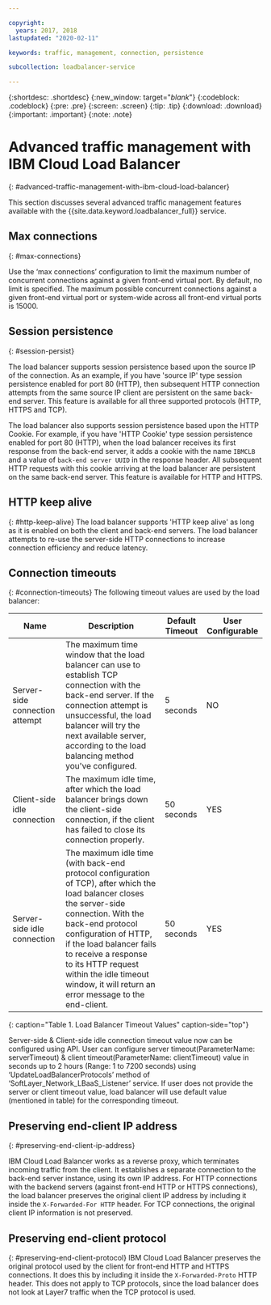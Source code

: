 ```yaml
---

copyright:
  years: 2017, 2018
lastupdated: "2020-02-11"

keywords: traffic, management, connection, persistence

subcollection: loadbalancer-service

---
```


{:shortdesc: .shortdesc}
{:new_window: target="_blank_"}
{:codeblock: .codeblock}
{:pre: .pre}
{:screen: .screen}
{:tip: .tip}
{:download: .download}
{:important: .important}
{:note: .note}

# Advanced traffic management with IBM Cloud Load Balancer
{: #advanced-traffic-management-with-ibm-cloud-load-balancer}

This section discusses several advanced traffic management features available with the {{site.data.keyword.loadbalancer_full}} service.

## Max connections
{: #max-connections}

Use the ‘max connections’ configuration to limit the maximum number of concurrent connections against a given front-end virtual port. By default, no limit is specified. The maximum possible concurrent connections against a given front-end virtual port or system-wide across all front-end virtual ports is 15000.  

## Session persistence
{: #session-persist}

The load balancer supports session persistence based upon the source IP of the connection. As an example, if you have 'source IP' type session persistence enabled for port 80 (HTTP), then subsequent HTTP connection attempts from the same source IP client are persistent on the same back-end server. This feature is available for all three supported protocols (HTTP, HTTPS and TCP).

The load balancer also supports session persistence based upon the HTTP Cookie. For example, if you have 'HTTP Cookie' type session persistence enabled for port 80 (HTTP), when the load balancer receives its first response from the back-end server, it adds a cookie with the name `IBMCLB` and a value of `back-end server UUID` in the response header. All subsequent HTTP requests with this cookie arriving at the load balancer are persistent on the same back-end server. This feature is available for HTTP and HTTPS.

## HTTP keep alive
{: #http-keep-alive}
The load balancer supports 'HTTP keep alive' as long as it is enabled on both the client and back-end servers. The load balancer attempts to re-use the server-side HTTP connections to increase connection efficiency and reduce latency.

## Connection timeouts
{: #connection-timeouts}
The following timeout values are used by the load balancer:

| Name | Description | Default Timeout | User Configurable |                                                                                             
| ------------------------------------------ | --------------------------------------------------- | ------------------- | ------------------- |
| Server-side connection attempt    | The maximum time window that the load balancer can use to establish TCP connection with the back-end server. If the connection attempt is unsuccessful, the load balancer will try the next available server, according to the load balancing method you've configured. | 5 seconds   | NO   |
| Client-side idle connection  | The maximum idle time, after which the load balancer brings down the client-side connection, if the client has failed to close its connection properly.| 50 seconds  | YES   |
| Server-side idle connection | The maximum idle time (with back-end protocol configuration of TCP), after which the load balancer closes the server-side connection. With the back-end protocol configuration of HTTP, if the load balancer fails to receive a response to its HTTP request within the idle timeout window, it will return an error message to the end-client.                                | 50 seconds | YES   |
{: caption="Table 1. Load Balancer Timeout Values" caption-side="top"}

Server-side & Client-side idle connection timeout value now can be configured using API. User can configure server timeout(ParameterName: serverTimeout) & client timeout(ParameterName: clientTimeout) value in seconds up to 2 hours (Range: 1 to 7200 seconds) using ‘UpdateLoadBalancerProtocols’ method of ‘SoftLayer_Network_LBaaS_Listener’ service.
If user does not provide the server or client timeout value, load balancer will use default value (mentioned in table) for the corresponding timeout.

## Preserving end-client IP address
{: #preserving-end-client-ip-address}

IBM Cloud Load Balancer works as a reverse proxy, which terminates incoming traffic from the client. It establishes a separate connection to the back-end server instance, using its own IP address. For HTTP connections with the backend servers (against front-end HTTP or HTTPS connections), the load balancer preserves the original client IP address by including it inside the `X-Forwarded-For HTTP` header. For TCP connections, the original client IP information is not preserved.

## Preserving end-client protocol
{: #preserving-end-client-protocol}
IBM Cloud Load Balancer preserves the original protocol used by the client for front-end HTTP and HTTPS connections. It does this by including it inside the `X-Forwarded-Proto` HTTP header. This does not apply to TCP protocols, since the load balancer does not look at Layer7 traffic when the TCP protocol is used.
